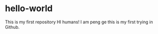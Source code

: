 # hello-world
This is my first repository
HI humans!
I am peng ge this is my first trying in Github.
